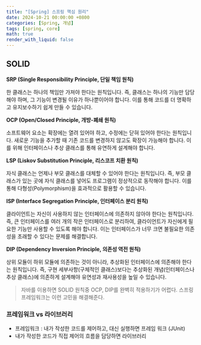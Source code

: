 ```yaml
---
title: "[Spring] 스프링 핵심 원리"
date: 2024-10-21 00:00:00 +0800
categories: [Spring, 개념]
tags: [spring, core]
math: true
render_with_liquid: false
---
```


## SOLID

**SRP (Single Responsibility Principle, 단일 책임 원칙)**

한 클래스는 하나의 책임만 가져야 한다는 원칙입니다. 즉, 클래스는 하나의 기능만 담당해야 하며, 그 기능이 변경될 이유가 하나뿐이어야 합니다. 이를 통해 코드를 더 명확하고 유지보수하기 쉽게 만들 수 있습니다.

**OCP (Open/Closed Principle, 개방-폐쇄 원칙)**

소프트웨어 요소는 확장에는 열려 있어야 하고, 수정에는 닫혀 있어야 한다는 원칙입니다. 새로운 기능을 추가할 때 기존 코드를 변경하지 않고도 확장이 가능해야 합니다. 이를 위해 인터페이스나 추상 클래스를 통해 유연하게 설계해야 합니다.

**LSP (Liskov Substitution Principle, 리스코프 치환 원칙)**

자식 클래스는 언제나 부모 클래스를 대체할 수 있어야 한다는 원칙입니다. 즉, 부모 클래스가 있는 곳에 자식 클래스를 넣어도 프로그램이 정상적으로 동작해야 합니다. 이를 통해 다형성(Polymorphism)을 효과적으로 활용할 수 있습니다.

**ISP (Interface Segregation Principle, 인터페이스 분리 원칙)**

클라이언트는 자신이 사용하지 않는 인터페이스에 의존하지 않아야 한다는 원칙입니다. 즉, 큰 인터페이스를 여러 개의 작은 인터페이스로 분리하여, 클라이언트가 자신에게 필요한 기능만 사용할 수 있도록 해야 합니다. 이는 인터페이스가 너무 크면 불필요한 의존성을 초래할 수 있다는 문제를 해결합니다.

**DIP (Dependency Inversion Principle, 의존성 역전 원칙)**

상위 모듈이 하위 모듈에 의존하는 것이 아니라, 추상화된 인터페이스에 의존해야 한다는 원칙입니다. 즉, 구현 세부사항(구체적인 클래스)보다는 추상화된 개념(인터페이스나 추상 클래스)에 의존하게 설계해야 유연성과 재사용성을 높일 수 있습니다.

> 자바를 이용하면 SOLID 원칙중 OCP, DIP를 완벽히 적용하기가 어렵다. 스프링 프레임워크는 이런 고민을 해결해준다.

### 프레임워크 vs 라이브러리

- 프레임워크 : 내가 작성한 코드를 제어하고, 대신 실행하면 프레임 워크 (JUnit)
- 내가 작성한 코드가 직접 제어의 흐름을 담당하면 라이브러리